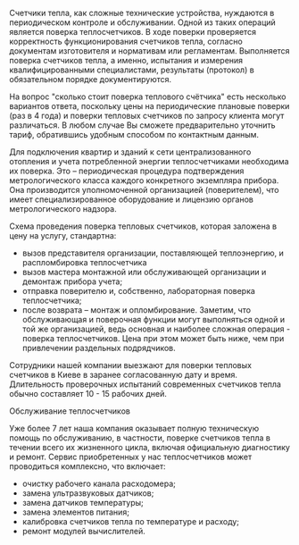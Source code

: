 Счетчики тепла, как сложные технические устройства, нуждаются в периодическом контроле и обслуживании. Одной из таких операций является поверка теплосчетчиков. В ходе поверки проверяется корректность функционирования счетчиков тепла, согласно документам изготовителя и нормативам или регламентам. Выполняется поверка счетчиков тепла, а именно, испытания и измерения квалифицированными специалистами, результаты (протокол) в обязательном порядке документируются.

На вопрос "сколько стоит поверка теплового счётчика" есть несколько вариантов ответа, поскольку цены на периодические плановые поверки (раз в 4 года) и поверки тепловых счетчиков по запросу клиента могут различаться. В любом случае Вы сможете предварительно уточнить тариф, обратившись удобным способом по контактным данным.

Для подключения квартир и зданий к сети централизованного отопления и учета потребленной энергии теплосчетчиками необходима их поверка. Это – периодическая процедура подтверждения метрологического класса каждого конкретного экземпляра прибора. Она производится уполномоченной организацией (поверителем), что имеет специализированное оборудование и лицензию органов метрологического надзора.

Схема проведения поверка тепловых счетчиков, которая заложена в цену на услугу, стандартна:
- вызов представителя организации, поставляющей теплоэнергию, и распломбировка теплосчетчика
- вызов мастера монтажной или обслуживающей организации и демонтаж прибора учета;
- отправка поверителю и, собственно, лабораторная поверка теплосчетчика;
- после возврата ­– монтаж и опломбирование.
Заметим, что обслуживающая и поверочная функции могут выполняться одной и той же организацией, ведь основная и наиболее сложная операция - поверка теплосчетчиков. Цена при этом может быть ниже, чем при привлечении раздельных подрядчиков.

Сотрудники нашей компании выезжают для поверки тепловых счетчиков в Киеве в заранее согласованную дату и время. Длительность проверочных испытаний современных счетчиков тепла обычно составляет 10 - 15 рабочих дней.

Обслуживание теплосчетчиков

Уже более 7 лет наша компания оказывает полную техническую помощь по обслуживанию, в частности, поверке счетчиков тепла в течении всего их жизненного цикла, включая официальную диагностику и ремонт. Сервис приобретенных у нас теплосчетчиков может проводиться комплексно, что включает:
- очистку рабочего канала расходомера;
- замена ультразвуковых датчиков;
- замена датчиков температуры;
- замена элементов питания;
- калибровка счетчиков тепла по температуре и расходу;
- ремонт модулей вычислителей.
